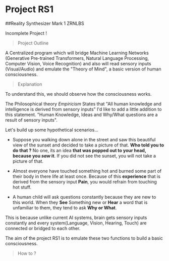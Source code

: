 # Project RS1
##Reality Synthesizer Mark 1
ZRNLBS

Incomplete Project !

> Project Outline

A Centralized program which will bridge Machine Learning Networks (Generative Pre-trained Transformers, Natural Language Processing, Computer Vision, Voice Recognition) and also will read sensory inputs (Visual/Audio) and emulate the "Theory of Mind", a basic version of human consciousness.

> Explanation

To understand this, we should observe how the consciousness works. 

The Philosophical theory *Empiricism* States that
"All human knowledge and intelligence is derived from sensory inputs"
I'd like to add a little addition to this statement. 
"Human Knowledge, Ideas and Why/What questions are a result of sensory inputs". 

Let's build up some hypothetical scenarios...

- Suppose you walking down alone in the street and saw this beautiful view of the sunset and decided to take a picture of that.  **Who told you  to do that ?** No one, its an idea **that was popped out to your head, because you *saw* it**. If you did not see the sunset, you will not take a picture of that.

- Almost everyone have touched something hot and burned some part of their body in there life at least once. Because of this **experience** that is derived from the sensory input **Pain**, you would refrain from touching hot stuff.

- A human child will ask questions constantly because they are new to this world. When they **See** Something new or **Hear** a word that is unfamiliar to them, they tend to ask **Why or What**.

This is because unlike current AI systems, brain gets sensory inputs constantly and every system(Language, Vision, Hearing, Touch) are connected or bridged to each other. 

The aim of the project RS1 is to emulate these two functions to build a basic consciousness. 

> How to ?
